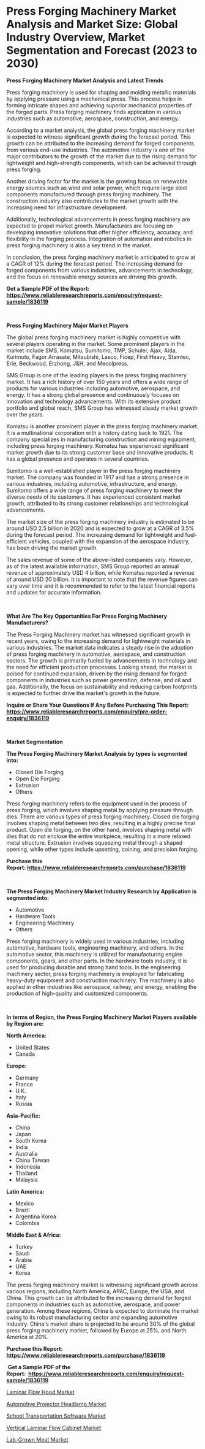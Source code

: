 <p><h1>Press Forging Machinery Market Analysis and Market Size: Global Industry Overview, Market Segmentation and Forecast (2023 to 2030)</h1></p><p><strong>Press Forging Machinery Market Analysis and Latest Trends</strong></p>
<p><p>Press forging machinery is used for shaping and molding metallic materials by applying pressure using a mechanical press. This process helps in forming intricate shapes and achieving superior mechanical properties of the forged parts. Press forging machinery finds application in various industries such as automotive, aerospace, construction, and energy.</p><p>According to a market analysis, the global press forging machinery market is expected to witness significant growth during the forecast period. This growth can be attributed to the increasing demand for forged components from various end-use industries. The automotive industry is one of the major contributors to the growth of the market due to the rising demand for lightweight and high-strength components, which can be achieved through press forging.</p><p>Another driving factor for the market is the growing focus on renewable energy sources such as wind and solar power, which require large steel components manufactured through press forging machinery. The construction industry also contributes to the market growth with the increasing need for infrastructure development.</p><p>Additionally, technological advancements in press forging machinery are expected to propel market growth. Manufacturers are focusing on developing innovative solutions that offer higher efficiency, accuracy, and flexibility in the forging process. Integration of automation and robotics in press forging machinery is also a key trend in the market.</p><p>In conclusion, the press forging machinery market is anticipated to grow at a CAGR of 12% during the forecast period. The increasing demand for forged components from various industries, advancements in technology, and the focus on renewable energy sources are driving this growth.</p></p>
<p><strong>Get a Sample PDF of the Report:&nbsp; <a href="https://www.reliableresearchreports.com/enquiry/request-sample/1836119">https://www.reliableresearchreports.com/enquiry/request-sample/1836119</a></strong></p>
<p>&nbsp;</p>
<p><strong>Press Forging Machinery Major Market Players</strong></p>
<p><p>The global press forging machinery market is highly competitive with several players operating in the market. Some prominent players in the market include SMS, Komatsu, Sumitomo, TMP, Schuler, Ajax, Aida, Kurimoto, Fagor Arrasate, Mitsubishi, Lasco, Ficep, First Heavy, Stamtec, Erie, Beckwood, Erzhong, J&H, and Mecolpress.</p><p>SMS Group is one of the leading players in the press forging machinery market. It has a rich history of over 150 years and offers a wide range of products for various industries including automotive, aerospace, and energy. It has a strong global presence and continuously focuses on innovation and technology advancements. With its extensive product portfolio and global reach, SMS Group has witnessed steady market growth over the years.</p><p>Komatsu is another prominent player in the press forging machinery market. It is a multinational corporation with a history dating back to 1921. The company specializes in manufacturing construction and mining equipment, including press forging machinery. Komatsu has experienced significant market growth due to its strong customer base and innovative products. It has a global presence and operates in several countries.</p><p>Sumitomo is a well-established player in the press forging machinery market. The company was founded in 1917 and has a strong presence in various industries, including automotive, infrastructure, and energy. Sumitomo offers a wide range of press forging machinery to meet the diverse needs of its customers. It has experienced consistent market growth, attributed to its strong customer relationships and technological advancements.</p><p>The market size of the press forging machinery industry is estimated to be around USD 2.5 billion in 2020 and is expected to grow at a CAGR of 3.5% during the forecast period. The increasing demand for lightweight and fuel-efficient vehicles, coupled with the expansion of the aerospace industry, has been driving the market growth.</p><p>The sales revenue of some of the above-listed companies vary. However, as of the latest available information, SMS Group reported an annual revenue of approximately USD 4 billion, while Komatsu reported a revenue of around USD 20 billion. It is important to note that the revenue figures can vary over time and it is recommended to refer to the latest financial reports and updates for accurate information.</p></p>
<p>&nbsp;</p>
<p><strong>What Are The Key Opportunities For Press Forging Machinery Manufacturers?</strong></p>
<p><p>The Press Forging Machinery market has witnessed significant growth in recent years, owing to the increasing demand for lightweight materials in various industries. The market data indicates a steady rise in the adoption of press forging machinery in automotive, aerospace, and construction sectors. The growth is primarily fueled by advancements in technology and the need for efficient production processes. Looking ahead, the market is poised for continued expansion, driven by the rising demand for forged components in industries such as power generation, defense, and oil and gas. Additionally, the focus on sustainability and reducing carbon footprints is expected to further drive the market's growth in the future.</p></p>
<p><strong>Inquire or Share Your Questions If Any Before Purchasing This Report: <a href="https://www.reliableresearchreports.com/enquiry/pre-order-enquiry/1836119">https://www.reliableresearchreports.com/enquiry/pre-order-enquiry/1836119</a></strong></p>
<p>&nbsp;</p>
<p><strong>Market Segmentation</strong></p>
<p><strong>The Press Forging Machinery Market Analysis by types is segmented into:</strong></p>
<p><ul><li>Closed Die Forging</li><li>Open Die Forging</li><li>Extrusion</li><li>Others</li></ul></p>
<p><p>Press forging machinery refers to the equipment used in the process of press forging, which involves shaping metal by applying pressure through dies. There are various types of press forging machinery. Closed die forging involves shaping metal between two dies, resulting in a highly precise final product. Open die forging, on the other hand, involves shaping metal with dies that do not enclose the entire workpiece, resulting in a more relaxed metal structure. Extrusion involves squeezing metal through a shaped opening, while other types include upsetting, coining, and precision forging.</p></p>
<p><strong>Purchase this Report:&nbsp;<a href="https://www.reliableresearchreports.com/purchase/1836119">https://www.reliableresearchreports.com/purchase/1836119</a></strong></p>
<p>&nbsp;</p>
<p><strong>The Press Forging Machinery Market Industry Research by Application is segmented into:</strong></p>
<p><ul><li>Automotive</li><li>Hardware Tools</li><li>Engineering Machinery</li><li>Others</li></ul></p>
<p><p>Press forging machinery is widely used in various industries, including automotive, hardware tools, engineering machinery, and others. In the automotive sector, this machinery is utilized for manufacturing engine components, gears, and other parts. In the hardware tools industry, it is used for producing durable and strong hand tools. In the engineering machinery sector, press forging machinery is employed for fabricating heavy-duty equipment and construction machinery. The machinery is also applied in other industries like aerospace, railway, and energy, enabling the production of high-quality and customized components.</p></p>
<p>&nbsp;</p>
<p><strong>In terms of Region, the Press Forging Machinery Market Players available by Region are:</strong></p>
<p>
    <p> <strong> North America: </strong>
        <ul>
            <li>United States</li>
            <li>Canada</li>
        </ul>
        </p> 
    <p> <strong> Europe: </strong>
        <ul>
            <li>Germany</li>
            <li>France</li>
            <li>U.K.</li>
            <li>Italy</li>
            <li>Russia</li>
        </ul>
        </p> 
    <p> <strong> Asia-Pacific: </strong>
        <ul>
            <li>China</li>
            <li>Japan</li>
            <li>South Korea</li>
            <li>India</li>
            <li>Australia</li>
            <li>China Taiwan</li>
            <li>Indonesia</li>
            <li>Thailand</li>
            <li>Malaysia</li>
        </ul>
        </p> 
    <p> <strong> Latin America: </strong>
        <ul>
            <li>Mexico</li>
            <li>Brazil</li>
            <li>Argentina Korea</li>
            <li>Colombia</li>
        </ul>
        </p> 
    <p> <strong> Middle East & Africa: </strong>
        <ul>
            <li>Turkey</li>
            <li>Saudi</li>
            <li>Arabia</li>
            <li>UAE</li>
            <li>Korea</li>
        </ul>
    </p>
    </p>
<p><p>The press forging machinery market is witnessing significant growth across various regions, including North America, APAC, Europe, the USA, and China. This growth can be attributed to the increasing demand for forged components in industries such as automotive, aerospace, and power generation. Among these regions, China is expected to dominate the market owing to its robust manufacturing sector and expanding automotive industry. China's market share is projected to be around 30% of the global press forging machinery market, followed by Europe at 25%, and North America at 20%.</p></p>
<p><strong>Purchase this Report: <a href="https://www.reliableresearchreports.com/purchase/1836119">https://www.reliableresearchreports.com/purchase/1836119</a></strong></p>
<p>&nbsp;<strong>Get a Sample PDF of the Report:&nbsp;&nbsp;<a href="https://www.reliableresearchreports.com/enquiry/request-sample/1836119">https://www.reliableresearchreports.com/enquiry/request-sample/1836119</a></strong></p>
<p><strong></strong></p>
<p><p><a href="https://www.linkedin.com/pulse/laminar-flow-hood-market-insights-players-forecast-till/">Laminar Flow Hood Market</a></p><p><a href="https://medium.com/@williammann19/automotive-projector-headlamp-market-trends-forecast-and-competitive-analysis-to-2030-08b8c23bf0e4">Automotive Projector Headlamp Market</a></p><p><a href="https://www.linkedin.com/pulse/school-transportation-software-market-insights-players-forecast/">School Transportation Software Market</a></p><p><a href="https://www.linkedin.com/pulse/vertical-laminar-flow-cabinet-market-research-report-provides/">Vertical Laminar Flow Cabinet Market</a></p><p><a href="https://medium.com/@jasonmartin866/lab-grown-meat-market-furnishes-information-on-market-share-market-trends-and-market-growth-eab4a81da49b">Lab-Grown Meat Market</a></p></p>